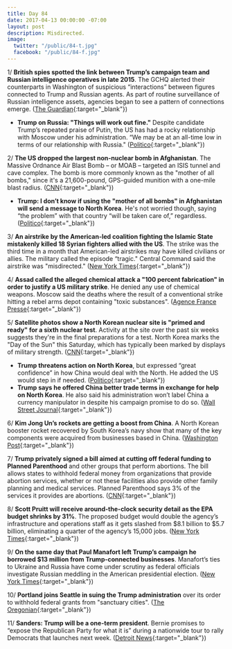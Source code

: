 ```yaml
---
title: Day 84
date: 2017-04-13 00:00:00 -07:00
layout: post
description: Misdirected.
image:
  twitter: "/public/84-t.jpg"
  facebook: "/public/84-f.jpg"
---
```


1/ **British spies spotted the link between Trump’s campaign team and Russian intelligence operatives in late 2015**. The GCHQ alerted their counterparts in Washington of suspicious “interactions” between figures connected to Trump and Russian agents. As part of routine surveillance of Russian intelligence assets, agencies began to see a pattern of connections emerge. ([The Guardian](https://www.theguardian.com/uk-news/2017/apr/13/british-spies-first-to-spot-trump-team-links-russia){:target="_blank"})

* **Trump on Russia: "Things will work out fine."** Despite candidate Trump’s repeated praise of Putin, the US has had a rocky relationship with Moscow under his administration. “We may be at an all-time low in terms of our relationship with Russia." ([Politico](http://www.politico.com/story/2017/04/trump-russia-lasting-peace-237194){:target="_blank"})

2/ **The US dropped the largest non-nuclear bomb in Afghanistan**. The Massive Ordnance Air Blast Bomb – or MOAB – targeted an ISIS tunnel and cave complex. The bomb is more commonly known as the "mother of all bombs," since it's a 21,600-pound, GPS-guided munition with a one-mile blast radius. ([CNN](http://www.cnn.com/2017/04/13/politics/afghanistan-isis-moab-bomb/){:target="_blank"})

* **Trump: I don’t know if using the "mother of all bombs" in Afghanistan will send a message to North Korea**. He's not worried though, saying “the problem” with that country “will be taken care of,” regardless. ([Politico](http://www.politico.com/story/2017/04/donald-trump-bomb-afghanistan-message-north-korea-237205){:target="_blank"})

3/ **An airstrike by the American-led coalition fighting the Islamic State mistakenly killed 18 Syrian fighters allied with the US**. The strike was the third time in a month that American-led airstrikes may have killed civilians or allies. The military called the episode “tragic." Central Command said the airstrike was "misdirected." ([New York Times](https://www.nytimes.com/2017/04/13/world/middleeast/syrian-fighters-airstrike-american-military.html){:target="_blank"})

4/ **Assad called the alleged chemical attack a "100 percent fabrication" in order to justify a US military strike**. He denied any use of chemical weapons. Moscow said the deaths where the result of a conventional strike hitting a rebel arms depot containing "toxic substances". ([Agence France Presse](https://www.afp.com/en/news/23/syrias-assad-says-chemical-attack-100-percent-fabrication){:target="_blank"})

5/ **Satellite photos show a North Korean nuclear site is "primed and ready" for a sixth nuclear test**. Activity at the site over the past six weeks suggests they're in the final preparations for a test. North Korea marks the "Day of the Sun" this Saturday, which has typically been marked by displays of military strength. ([CNN](http://www.cnn.com/2017/04/13/asia/north-korea-nuclear-site-punggye-ri/){:target="_blank"})

* **Trump threatens action on North Korea**, but expressed “great confidence” in how China would deal with the North. He added the US would step in if needed. ([Politico](http://www.politico.com/story/2017/04/trump-tweet-china-north-korea-237195){:target="_blank"})
* **Trump says he offered China better trade terms in exchange for help on North Korea**. He also said his administration won’t label China a currency manipulator in despite his campaign promise to do so. ([Wall Street Journal](https://www.wsj.com/articles/trump-says-he-offered-china-better-trade-terms-in-exchange-for-help-on-north-korea-1492027556){:target="_blank"})

6/ **Kim Jong Un’s rockets are getting a boost from China**. A North Korean booster rocket recovered by South Korea’s navy
show that many of the key components were acquired from businesses based in China. ([Washington Post](https://www.washingtonpost.com/world/national-security/kim-jong-uns-rockets-are-getting-an-important-boost--from-china/2017/04/12/4893b0be-1a43-11e7-bcc2-7d1a0973e7b2_story.html){:target="_blank"})

7/ **Trump privately signed a bill aimed at cutting off federal funding to Planned Parenthood** and other groups that perform abortions. The bill allows states to withhold federal money from organizations that provide abortion services, whether or not these facilities also provide other family planning and medical services. Planned Parenthood says 3% of the services it provides are abortions. ([CNN](http://www.cnn.com/2017/04/13/politics/donald-trump-planned-parenthood-money/){:target="_blank"})

8/ **Scott Pruitt will receive around-the-clock security detail as the EPA budget shrinks by 31%**. The proposed budget would double the agency’s infrastructure and operations staff as it gets slashed from $8.1 billion to $5.7 billion, eliminating a quarter of the agency’s 15,000 jobs. ([New York Times](https://www.nytimes.com/2017/04/10/climate/trump-epa-budget-cuts.html){:target="_blank"})

9/ **On the same day that Paul Manafort left Trump’s campaign he borrowed $13 million from Trump-connected businesses**. Manafort’s ties to Ukraine and Russia have come under scrutiny as federal officials investigate Russian meddling in the American presidential election. ([New York Times](https://www.nytimes.com/2017/04/12/us/politics/paul-manafort-donald-trump.html){:target="_blank"})

10/ **Portland joins Seattle in suing the Trump administration** over its order to withhold federal grants from "sanctuary cities". ([The Oregonian](http://www.oregonlive.com/politics/index.ssf/2017/04/portland_to_sue_trump_administ.html){:target="_blank"})

11/ **Sanders: Trump will be a one-term president**. Bernie promises to “expose the Republican Party for what it is” during a nationwide tour to rally Democrats that launches next week. ([Detroit News](http://www.detroitnews.com/story/news/politics/2017/04/12/sanders-trump-will-one-term-president/100392828/){:target="_blank"})
